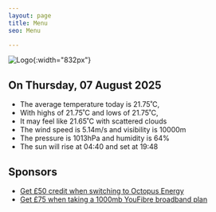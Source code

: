 ```yaml
---
layout: page
title: Menu
seo: Menu

---
```


![Logo](/images/logo.jpg){:width="832px"}

<!-- weather_marker starts -->
## On Thursday, 07 August 2025

- The average temperature today is 21.75˚C,
- With highs of 21.75˚C and lows of 21.75˚C,
- It may feel like 21.65˚C with scattered clouds
- The wind speed is 5.14m/s and visibility is 10000m
- The pressure is 1013hPa and humidity is 64%
- The sun will rise at 04:40 and set at 19:48

<!-- weather_marker ends -->

## Sponsors

- [Get £50 credit when switching to Octopus Energy](https://bit.ly/3oD1nnS)
- [Get £75 when taking a 1000mb YouFibre broadband plan](https://aklam.io/91zWhU?)
